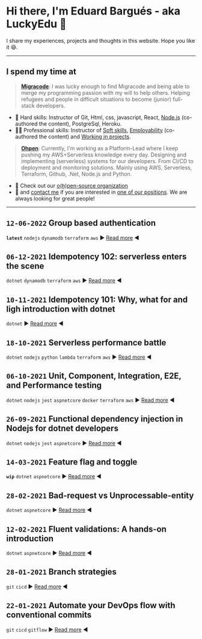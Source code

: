 # Hi there, I'm Eduard Bargués - aka LuckyEdu 👋

I share my experiences, projects and thoughts in this website. Hope you like it 😄.

---

## I spend my time at

> [**Migracode**](https://migracode.openculturalcenter.org/): I was lucky enough to find Migracode and being able to merge my programming passion with my will to help others. Helping refugees and people in difficult situations to become (junior) full-stack developers.

- 📖 Hard skills: Instructor of Git, Html, css, javascript, React, [Node.js](https://syllabus.migracode.org/courses/introduction-3/course-content/nodejs) (co-authored the content), PostgreSql, Heroku.
- 💁‍♂️ Professional skills: Instructor of [Soft skills](https://syllabus.migracode.org/courses/introduction-3/course-content/soft-skills-trainings/soft-skills-overview), [Employability](https://syllabus.migracode.org/courses/introduction-3/course-content/soft-skills-trainings/2-employability) (co-authored the content) and [Working in projects](https://syllabus.migracode.org/courses/introduction-3/course-content/soft-skills-trainings/4-project-management).

> [**Ohpen**](https://www.ohpen.com/): Currently, I'm working as a Platform-Lead where I keep pushing my AWS+Serverless knowledge every day. Designing and implementing (serverless) systems for our developers. From CI/CD to deployment and monitoring solutions. Mainly using AWS, Serverless, Terraform, Github, .Net, Node.js and Python.

- 🚀 Check out our [o(h)pen-source organization](https://github.com/ohpensource)
- 💪 and [contact me](https://www.linkedin.com/in/eduardbargues/) if you are interested in [one of our positions](https://ohpen.pinpointhq.com/?). We are always looking for great people!

---

## `12-06-2022` Group based authentication

**`latest`** `nodejs` `dynamodb` `terraform` `aws`
▶️ [Read more](https://github.com/EduardBargues/content-group-based-auth) ◀️

## `06-12-2021` Idempotency 102: serverless enters the scene

`dotnet` `dynamodb` `terraform` `aws`
▶️ [Read more](https://eduardbargues.medium.com/idempotency-102-serverless-enters-the-scene-4ea1709b41af?source=rss-97fd5aab88d2------2) ◀️

## `10-11-2021` Idempotency 101: Why, what for and ligh introduction with dotnet

`dotnet`
▶️ [Read more](https://eduardbargues.medium.com/idempotency-101-894434bcbe02?source=rss-97fd5aab88d2------2) ◀️

## `18-10-2021` Serverless performance battle

`dotnet` `nodejs` `python` `lambda` `terraform` `aws`
▶️ [Read more](https://eduardbargues.medium.com/serverless-performance-battle-5ada0e879fe9?source=rss-97fd5aab88d2------2) ◀️

## `06-10-2021` Unit, Component, Integration, E2E, and Performance testing

`dotnet` `nodejs` `jest` `aspnetcore` `docker` `terraform` `aws`
▶️ [Read more](https://eduardbargues.medium.com/unit-component-integration-e2e-and-performance-testing-2ecf0ef6b68b?source=rss-97fd5aab88d2------2) ◀️

## `26-09-2021` Functional dependency injection in Nodejs for dotnet developers

`dotnet` `nodejs` `jest` `aspnetcore`
▶️ [Read more](https://eduardbargues.medium.com/functional-dependency-injection-in-nodejs-a0a5577f11c?source=rss-97fd5aab88d2------2) ◀️

## `14-03-2021` Feature flag and toggle

**`wip`** `dotnet` `aspnetcore`
▶️ [Read more](https://eduardbargues.medium.com/feature-flag-toggle-1f8e5cdd7c6?source=rss-97fd5aab88d2------2) ◀️

## `28-02-2021` Bad-request vs Unprocessable-entity

`dotnet` `aspnetcore`
▶️ [Read more](https://eduardbargues.medium.com/bad-request-vs-unprocessable-entity-ef8a29421449?source=rss-97fd5aab88d2------2) ◀️

## `12-02-2021` Fluent validations: A hands-on introduction

`dotnet` `aspnetcore`
▶️ [Read more](https://eduardbargues.medium.com/fluent-validations-a-hands-on-introduction-87a0ebc6b815?source=rss-97fd5aab88d2------2) ◀️

## `28-01-2021` Branch strategies

`git` `cicd`
▶️ [Read more](https://eduardbargues.medium.com/branch-strategies-51750c59326c?source=rss-97fd5aab88d2------2) ◀️

## `22-01-2021` Automate your DevOps flow with conventional commits

`git` `cicd` `gitflow`
▶️ [Read more](https://eduardbargues.medium.com/automate-your-devops-flow-with-conventional-commits-9e2b5735d054?source=rss-97fd5aab88d2------2) ◀️
